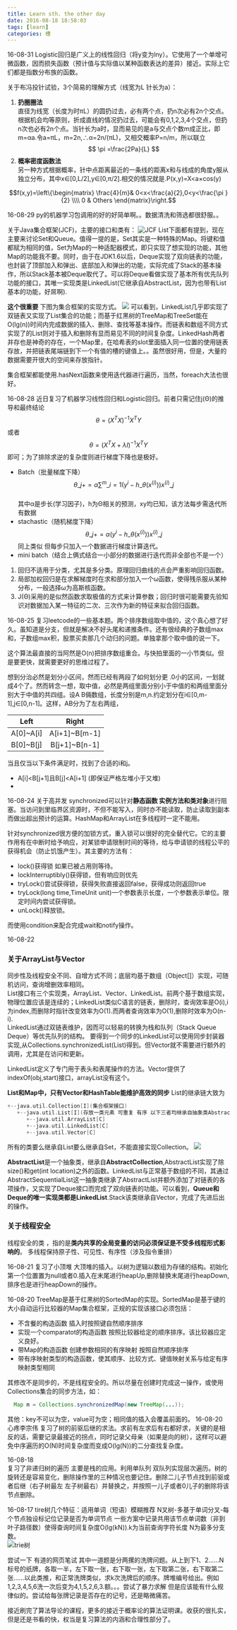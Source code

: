 ```yaml
---
title: Learn sth. the other day
date: 2016-08-18 18:58:03
tags: [learn]
categories: 槽
--- 
```


16-08-31
Logistic回归是广义上的线性回归（将y变为lny）。它使用了一个单增可微函数，因而损失函数（预计值与实际值以某种函数表达的差异）接近。实际上它们都是指数分布族的函数。

关于布冯投针试验，3个简易的理解方式（线宽为L 针长为a）：    
1. **扔圈圈法**    
直径为线宽（长度为时πL）的圆扔过去，必有两个点，扔n次必有2n个交点。根据机会均等原则，折成直线的情况扔过去，可能会有0,1,2,3,4个交点，但扔n次也必有2n个点。当针长为a时，显而易见的是a与交点个数m成正比，即m=αa.令a=πL，m=2n,∴α=2n/(πL)，又相交概率P=n/m，所以联立    
$$ \pi =\frac{2Pa}{L} $$    
2. **概率密度函数法**    
另一种方式根据概率，针中点距离最近的一条线的距离x和与线成的角度y服从独立分布，其中x∈[0,L/2],y∈[0,π/2].相交的情况就是.P(x,y)=X<a×cos(y)

$$f(x,y)=\left\{\begin{matrix}
\frac{4}{m}& 0<x<\frac{a}{2},0<y<\frac{\pi }{2} \\\\
0 & Others
\end{matrix}\right.$$

16-08-29
py的机器学习包调用的好的好简单啊。。数据清洗和筛选都很舒服。。

关于Java集合框架(JCF)，主要的接口和类有：
![JCF](http://ooo.0o0.ooo/2016/08/29/57c452fde4a68.png)
List下面都有提到，现在主要来讨论Set和Queue。值得一提的是，Set其实是一种特殊的Map。将键和值都赋为相同的值，Set为Map的一种适配器模式，即只实现了想实现的功能，其他Map的功能我不要。同时，由于在JDK1.6以后，Deque实现了双向链表的功能，也封装了顶部加入和弹出、底部加入和弹出的功能，实际完成了Stack的基本操作，所以Stack基本被Deque取代了。可以将Deque看做实现了基本所有优先队列功能的接口，其唯一实现类是LinkedList(它继承自AbstractList，因为也带有List基本的功能，好屌啊).

**这个很重要**
下图为集合框架的实现方式。
![](http://ooo.0o0.ooo/2016/08/29/57c45a1026983.png)
可以看到，LinkedList几乎即实现了双链表又实现了List集合的功能；而基于红黑树的TreeMap和TreeSet能在O(lg(n))时间内完成数据的插入、删除、查找等基本操作。而链表和数组不同方式实现了的List则对于插入和删除有显而易见不同的时间复杂度。LinkedHash两者并存也是神奇的存在，一个Map里，在哈希表的slot里面插入同一位置的使用链表存放，并把链表尾端链到下一个有值的槽的键值上。。虽然很好用，但是，大量的数据需要开很大的空间来存放指针。

集合框架都能使用.hasNext函数来使用迭代器进行遍历，当然，foreach大法也很好。

16-08-28
近日复习了机器学习线性回归和Logistic回归。前者只需记住j(Θ)的推导和最终结论$$\theta =(X^{T}X)^{-1}X^{T}Y$$或者$$\theta =(X^{T}X+\lambda I)^{-1}X^{T}Y$$即可；为了排除求逆的复杂度则进行梯度下降也是极好。    

- Batch（批量梯度下降）
$$ \theta\_{j} += \alpha \sum^m\_{i=1}(y^i-h\_\theta(x^{(i)}))x^{(i)}\_j$$  
其中α是步长(学习因子)，h为Θ相关的预测，xy均已知，该方法每步需迭代所有数据
- stachastic（随机梯度下降）
$$ \theta\_j += \alpha (y^i-h\_\theta(x^{(i)}))x^{(i)}\_j$$
同上类似 但每步只加入一个数据进行梯度计算迭代。
- mini batch（结合上俩式结合一小部分的数据进行迭代而非全部也不是一个）

1. 回归不适用于分类，尤其是多分类。原理回归曲线的点会严重影响回归函数。
2. 局部加权回归是在求解梯度时在求和部分加入一个ω函数，使得残杀服从某种分布，一般选择ω为高斯核函数。
3. J(Θ)采用的是似然函数求取极值的方式来计算参数；回归时很可能需要先验知识对数据加入某一特征的二次、三次作为新的特征来拟合回归函数。    

16-08-25
复习leetcode的一些基本题。两个排序数组取中值的，这个真心想了好久。虽知道是分支，但就是解决不好头尾和递推条件。还有很经典的子数组max和，子数组max积，股票买卖那几个动归的问题。单独拿那个取中值的说一下。

这个算法最直接的当阿然是O(n)把排序数组重合。与快拍里面的一小节类似。但是要更快，就需要更好的思维过程了。

想到分治必然是划分小区间，然而已经有两段了如何划分更 .0小的区间，一划就成4个了。然而转念一想，取中值，必然是两组里面分别小于中值的和两组里面分别大于中值的共四组。设A B倆数组，长度分别是m,n.约定划分在i∈[0,m-1],j∈[0,n-1]。这样，AB分为了左右两组，

| Left        | Right           |
|:-------------:|:-------------:| 
| A[0]~A[i]      | A[i+1]~B[m-1] | 
| B[0]~B[j]      | B[j+1]~B[n-1] |

当且仅当以下条件满足时，找到了合适的i和j。

- A[i]<B[j+1]且B[j]<A[i+1] (即保证严格左堆小于又堆)
- 

16-08-24
关于高并发 synchronized可以针对**静态函数 实例方法和类对象**进行阻塞。当访问到里临界区资源时，不但不能写入，同时亦不能读取，防止读取到副本而做出超出预计的运算。HashMap和ArrayList在多线程时一定不能用。    

针对synchronized很方便的加锁方式，重入锁可以很好的完全替代它。它的主要作用有在中断时给予响应，对某锁申请限制时间的等待，给与申请锁的线程公平的获得机会（防止饥饿产生）。其主要的方法有：
- lock()获得锁 如果已被占用则等待。
- lockInterruptibly()获得锁，但有响应则优先
- tryLock()尝试获得锁，获得失败直接返回false，获得成功则返回true
- tryLock(long time,TimeUnit unit)一个参数表示长度，一个参数表示单位。限定时间内尝试获得锁。
- unLock()释放锁。

而使用condition来配合完成wait和notify操作。

16-08-22
### 关于ArrayList与Vector 
同步性及线程安全不同、自增方式不同；底层均基于数组（Object[]）实现，可随机访问，查询增删效率相同。    
List<T>接口有三个实现类，ArrayList、Vector、LinkedList。前两个基于数组实现，物理位置应该是连续的；LinkedList类似C语言的链表，删除时，查询效率是O(i),i为index,而删除时指针改变效率为O(1).而两者查询效率为O(1),删除时效率为O(n-i).    
LinkedList通过双链表维护，因而可以轻易的转换为栈和队列（Stack Queue Deque）等优先队列的结构。
要得到一个同步的LinkedList可以使用同步封装器实现,从Collections.synchronizedList(List)得到。但Vector就不需要进行额外的调用，尤其是在访问和更新。    

LinkedList定义了专门用于表头和表尾操作的方法。Vector提供了indexOf(obj,start)接口，arrayList没有这个。

**List和Map中，只有Vector和HashTable能维护高效的同步**
List的继承链大致为

```c++
+--java.util.Collection[I](集合框架接口)
   +--java.util.List[I](存放一类元素 可重复 有序 以下三者均继承自抽象类AbstractList，由其实现List接口。)
      +--java.util.ArrayList[C]
      +--java.util.LinkedList[C]
      +--java.util.Vector[C]
``` 
所有的类要么继承自List要么继承自Set，不能直接实现Collection。
![](https://ooo.0o0.ooo/2016/08/22/57bbc0d99a834.jpg)

**AbstractList**是一个抽象类，继承自**AbstractCollection**,AbstractList实现了除size()和get(int location)之外的函数。LinkedList与正常基于数组的不同，其通过AbstractSequentialList这一抽象类继承了AbstractList并额外添加了对链表的各项操作，又实现了Deque接口而完成了双向链表的功能。可以看到，**Queue和Deque的唯一实现类都是LinkedList**.Stack该类继承自Vector，完成了先进后出的操作。

### 关于线程安全
线程安全的类 ，指的是**类内共享的全局变量的访问必须保证是不受多线程形式影响的**。
多线程保持原子性、可见性、有序性（涉及指令重排）

16-08-21
复习了小顶堆 大顶堆的插入。以树为逻辑以数组为存储的结构。初始化第一个位置置为null或者0.插入在末尾进行heapUp,删除替换末尾进行heapDown,排序也是进行heapDown的操作。    

16-08-20
TreeMap是基于红黑树的SortedMap的实现。SortedMap是基于键的大小自动运行比较器的Map集合框架，正规的实现该接口必须包括：
- 不含餐的构造函数 插入时按照键自然顺序排序
- 实现一个comparatot的构造函数 按照比较器给定的顺序排序。该比较器应定义良好。
- 带Map的构造函数 创建参数相同的有序映射 按照自然顺序排序
- 带有序映射类型的构造函数，使其顺序、比较方式、键值映射关系与给定有序映射类型相同

其修改不是同步的，不是线程安全的。所以尽量在创建时完成这一操作，或使用Collections集合的同步方法，如：

```java
  Map m = Collections.synchronizedMap(new TreeMap(...));
```
其他：key不可以为空，value可为空；相同值的插入会覆盖前面的。
16-08-20
心疼李宗伟
复习了树的前驱后继的求法。求前有左求后有右都好求，关键的是相反的话，需要记录最接近的拐点，同时记录父母亲（如果是向的树），这样可以避免中序遍历的O(N)时间复杂度而变成O(lg(N))的二分查找复杂度。

16-08-18  
复习了非递归树的遍历 主要是栈的应用。利用单队列 双队列实现层次遍历。树的旋转还是容易变化，删除操作里的三种情况也要记住。删除二儿子节点找到前驱或者后继（右子树最左 左子树最右）并替换之，并按照一儿子或者0儿子的删除将该节点删除。

16-08-17
tire树几个特征：适用单词（短语）模糊推荐 N叉树-多基于单词分叉-每个节点独设标记位记录是否为单词节点   一些方案中记录共用该节点单词数（非到叶子路径数）使得查询时间复杂度O(lg(kN)).k为当前查询字符长度 N为最多分支数。    
![trie树](https://ooo.0o0.ooo/2016/08/18/57b5962f1d2d2.gif)    

尝试一下 有道的网页笔试 其中一道题是分两摞的洗牌问题。从上到下1、2……N标号的纸牌，各取一半，左下取一张，右下取一张，左下取第二张，右下取第二张……以此类推，和正常洗牌类似，求k次洗牌后的顺序。牌堆编号给出。例如1,2,3,4,5,6洗一次后变为4,1,5,2,6,3.额。。。尝试了暴力求解 但是应该能有什么规律似的。尝试给每张牌记录是否存在的记号，还是略微痛苦。    

接近刷完了算法导论的课程，更多的接近于概率论的算法证明课。收获的很扎实，但是还是书看的快，权当是复习算法的内涵和合理性部分了。


